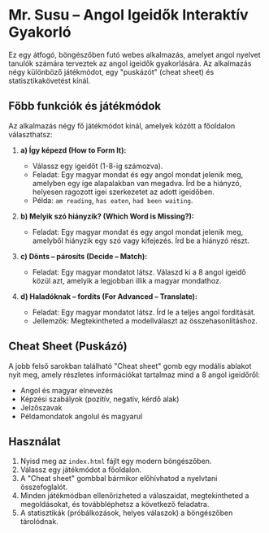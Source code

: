 # Mr. Susu – Angol Igeidők Interaktív Gyakorló

Ez egy átfogó, böngészőben futó webes alkalmazás, amelyet angol nyelvet tanulók számára terveztek az angol igeidők gyakorlására. Az alkalmazás négy különböző játékmódot, egy "puskázót" (cheat sheet) és statisztikakövetést kínál.

## Főbb funkciók és játékmódok

Az alkalmazás négy fő játékmódot kínál, amelyek között a főoldalon választhatsz:

1.  **a) Így képezd (How to Form It):**
    *   Válassz egy igeidőt (1-8-ig számozva).
    *   Feladat: Egy magyar mondat és egy angol mondat jelenik meg, amelyben egy ige alapalakban van megadva. Írd be a hiányzó, helyesen ragozott igei szerkezetet az adott igeidőben.
    *   Példa: `am reading`, `has eaten`, `had been waiting`.

2.  **b) Melyik szó hiányzik? (Which Word is Missing?):**
    *   Feladat: Egy magyar mondat és egy angol mondat jelenik meg, amelyből hiányzik egy szó vagy kifejezés. Írd be a hiányzó részt.

3.  **c) Dönts – párosíts (Decide – Match):**
    *   Feladat: Egy magyar mondatot látsz. Válaszd ki a 8 angol igeidő közül azt, amelyik a legjobban illik a magyar mondathoz.

4.  **d) Haladóknak – fordíts (For Advanced – Translate):**
    *   Feladat: Egy magyar mondatot látsz. Írd le a teljes angol fordítását.
    *   Jellemzők: Megtekintheted a modellválaszt az összehasonlításhoz.

## Cheat Sheet (Puskázó)

A jobb felső sarokban található "Cheat sheet" gomb egy modális ablakot nyit meg, amely részletes információkat tartalmaz mind a 8 angol igeidőről:
*   Angol és magyar elnevezés
*   Képzési szabályok (pozitív, negatív, kérdő alak)
*   Jelzőszavak
*   Példamondatok angolul és magyarul

## Használat

1.  Nyisd meg az `index.html` fájlt egy modern böngészőben.
2.  Válassz egy játékmódot a főoldalon.
3.  A "Cheat sheet" gombbal bármikor előhívhatod a nyelvtani összefoglalót.
4.  Minden játékmódban ellenőrizheted a válaszaidat, megtekintheted a megoldásokat, és továbbléphetsz a következő feladatra.
5.  A statisztikák (próbálkozások, helyes válaszok) a böngészőben tárolódnak.
